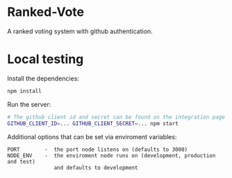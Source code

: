 # Ranked-Vote

A ranked voting system with github authentication.

# Local testing

Install the dependencies:
```bash
npm install
```

Run the server:
```bash
# The github client id and secret can be found on the integration page
GITHUB_CLIENT_ID=... GITHUB_CLIENT_SECRET=... npm start
```

Additional options that can be set via enviroment variables:
```
PORT        -  the port node listens on (defaults to 3000)
NODE_ENV    -  the enviroment node runs on (development, production and test) 
               and defaults to development
```
